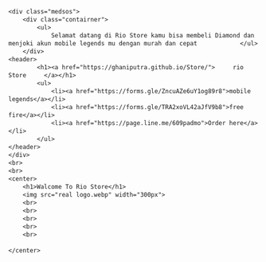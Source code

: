 <html lang="en">
<head>
    <meta charset="UTF-8">
    <meta http-equiv="X-UA-Compatible" content="IE=edge">
    <meta name="viewport" content="width=device-width, initial-scale=1.0">
    <title>Rio Store Home</title>
    <link rel="stylesheet" href="index.css">
</head>
<body>

<!--header-->

    <div class="medsos">
        <div class="contairner">
            <ul>
                Selamat datang di Rio Store kamu bisa membeli Diamond dan menjoki akun mobile legends mu dengan murah dan cepat            </ul>
        </div>
    <header>
            <h1><a href="https://ghaniputra.github.io/Store/">     rio Store     </a></h1>
            <ul>
                <li><a href="https://forms.gle/ZncuAZe6uY1og89r8">mobile legends</a></li>
                <li><a href="https://forms.gle/TRA2xoVL42aJfV9b8">free fire</a></li>
                <li><a href="https://page.line.me/609padmo">Order here</a></li>
            </ul>
    </header>
    </div>
    <br>
    <br>
    <center>
        <h1>Walcome To Rio Store</h1>
        <img src="real logo.webp" width="300px">
        <br>
        <br>
        <br>
        <br>
        <br>
        
    </center>
</body>
</html>
